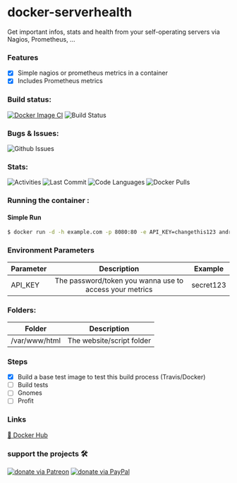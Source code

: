 # docker-serverhealth
Get important infos, stats and health from your self-operating servers via Nagios, Prometheus, ...

### Features
- [x] Simple nagios or prometheus metrics in a container
- [x] Includes Prometheus metrics 

### Build status:
[![Docker Image CI](https://github.com/andreaskasper/docker-serverhealth/actions/workflows/docker-image.yml/badge.svg)](https://github.com/andreaskasper/docker-serverhealth/actions/workflows/docker-image.yml)
![Build Status](https://img.shields.io/docker/image-size/andreaskasper/serverhealth/latest)

### Bugs & Issues:
![Github Issues](https://img.shields.io/github/issues/andreaskasper/docker-serverhealth.svg)

### Stats:
![Activities](https://img.shields.io/github/commit-activity/m/andreaskasper/docker-serverhealth.svg)
![Last Commit](https://img.shields.io/github/last-commit/andreaskasper/docker-serverhealth.svg)
![Code Languages](https://img.shields.io/github/languages/top/andreaskasper/docker-serverhealth.svg)
![Docker Pulls](https://img.shields.io/docker/pulls/andreaskasper/serverhealth.svg)

### Running the container :

#### Simple Run

```sh
$ docker run -d -h example.com -p 8080:80 -e API_KEY=changethis123 andreaskasper/serverhealth:latest
```

### Environment Parameters
| Parameter     | Description                                             | Example       |
| ------------- |:-------------------------------------------------------:|:-------------:|
| API_KEY       | The password/token you wanna use to access your metrics | secret123     |



### Folders:
| Folder        | Description               |
| ------------- |:-------------------------:|
| /var/www/html | The website/script folder |



### Steps
- [x] Build a base test image to test this build process (Travis/Docker)
- [ ] Build tests
- [ ] Gnomes
- [ ] Profit

### Links
[🐋 Docker Hub](https://hub.docker.com/r/andreaskasper/serverhealth)

### support the projects :hammer_and_wrench:
[![donate via Patreon](https://img.shields.io/badge/Donate-Patreon-green.svg)](https://www.patreon.com/AndreasKasper)
[![donate via PayPal](https://img.shields.io/badge/Donate-PayPal-green.svg)](https://www.paypal.me/AndreasKasper)
